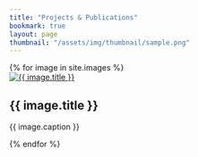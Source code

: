 ```yaml
---
title: "Projects & Publications"
bookmark: true
layout: page
thumbnail: "/assets/img/thumbnail/sample.png"
---
```

<body class="is-preload">
  <div id="wrapper">
    <div id="main">
        {% for image in site.images %}
        <article class="thumb">
          <a href="{{site.baseurl}}/assets/images/fulls/{{ image.path | split: '/' | last | split: '.' | first }}.jpg" class="image">
            <img src="{{site.baseurl}}/assets/images/thumbs/{{ image.path | split: '/' | last | split: '.' | first }}.jpg" alt="{{ image.title }}" />
          </a>
          <h2>{{ image.title }}</h2>
          <p>{{ image.caption }}</p>
        </article>
        {% endfor %}
      </div>
  </div>

<script src="{{ 'assets/js/jquery.min.js' | relative_url }}"></script>
<script src="{{ 'assets/js/jquery.poptrox.min.js' | relative_url }}"></script>
<script src="{{ 'assets/js/browser.min.js' | relative_url }}"></script>
<script src="{{ 'assets/js/breakpoints.min.js' | relative_url }}"></script>
<script src="{{ 'assets/js/util.js' | relative_url }}"></script>
<script src="{{ 'assets/js/main.js' | relative_url }}"></script>

</body>
